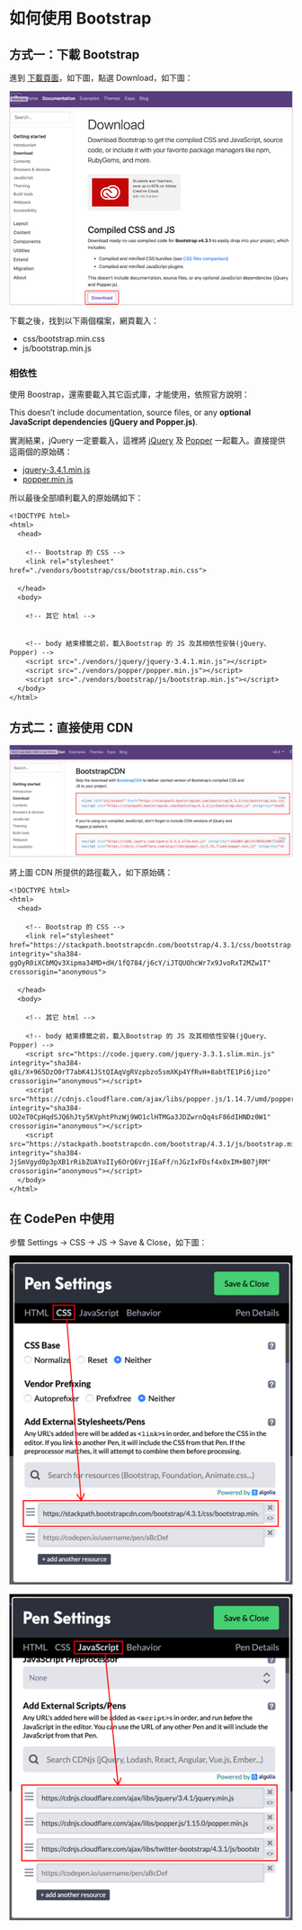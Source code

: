 # 如何使用 Bootstrap

## 方式一：下載 Bootstrap

進到 [下載頁面](https://getbootstrap.com/docs/4.3/getting-started/download/)，如下圖，點選 Download，如下圖：

![&#x5716;&#x4E00;&#xFF1A;&#x4E0B;&#x8F09; Bootstrap](../../.gitbook/assets/bootstrap-xia-zai.png)

下載之後，找到以下兩個檔案，網頁載入：

* css/bootstrap.min.css
* js/bootstrap.min.js

### 相依性

使用 Boostrap，還需要載入其它函式庫，才能使用，依照官方說明：

This doesn’t include documentation, source files, or any **optional JavaScript dependencies \(jQuery and Popper.js\)**.

實測結果，jQuery 一定要載入，這裡將 [jQuery](https://jquery.com/) 及 [Popper](https://popper.js.org/) 一起載入。直接提供這兩個的原始碼：

* [jquery-3.4.1.min.js](https://code.jquery.com/jquery-3.4.1.min.js)
* [popper.min.js](https://cdnjs.cloudflare.com/ajax/libs/popper.js/1.14.7/umd/popper.min.js)

所以最後全部順利載入的原始碼如下：

```markup
<!DOCTYPE html>
<html>
  <head>

    <!-- Bootstrap 的 CSS -->
    <link rel="stylesheet" href="./vendors/bootstrap/css/bootstrap.min.css">
  
  </head>
  <body>
  
    <!-- 其它 html -->

        
    <!-- body 結束標籤之前，載入Bootstrap 的 JS 及其相依性安裝(jQuery、Popper) -->
    <script src="./vendors/jquery/jquery-3.4.1.min.js"></script>
    <script src="./vendors/popper/popper.min.js"></script>
    <script src="./vendors/bootstrap/js/bootstrap.min.js"></script>
  </body>
</html>
```

## 方式二：直接使用 CDN

![&#x5716;&#x4E8C;&#xFF1A;Bootstrap CDN](../../.gitbook/assets/bootstrap_cdn.png)

將上圖 CDN 所提供的路徑載入，如下原始碼：

```markup
<!DOCTYPE html>
<html>
  <head>

    <!-- Bootstrap 的 CSS -->
    <link rel="stylesheet" href="https://stackpath.bootstrapcdn.com/bootstrap/4.3.1/css/bootstrap.min.css" integrity="sha384-ggOyR0iXCbMQv3Xipma34MD+dH/1fQ784/j6cY/iJTQUOhcWr7x9JvoRxT2MZw1T" crossorigin="anonymous">
  
  </head>
  <body>
  
    <!-- 其它 html -->
        
    <!-- body 結束標籤之前，載入Bootstrap 的 JS 及其相依性安裝(jQuery、Popper) -->
    <script src="https://code.jquery.com/jquery-3.3.1.slim.min.js" integrity="sha384-q8i/X+965DzO0rT7abK41JStQIAqVgRVzpbzo5smXKp4YfRvH+8abtTE1Pi6jizo" crossorigin="anonymous"></script>
    <script src="https://cdnjs.cloudflare.com/ajax/libs/popper.js/1.14.7/umd/popper.min.js" integrity="sha384-UO2eT0CpHqdSJQ6hJty5KVphtPhzWj9WO1clHTMGa3JDZwrnQq4sF86dIHNDz0W1" crossorigin="anonymous"></script>
    <script src="https://stackpath.bootstrapcdn.com/bootstrap/4.3.1/js/bootstrap.min.js" integrity="sha384-JjSmVgyd0p3pXB1rRibZUAYoIIy6OrQ6VrjIEaFf/nJGzIxFDsf4x0xIM+B07jRM" crossorigin="anonymous"></script>
  </body>
</html>
```

## 在 CodePen 中使用

步驟 Settings → CSS → JS → Save & Close，如下圖：

![&#x5716;&#x4E00;&#xFF1A;&#x8F09;&#x5165; Bootstrap CSS](../../.gitbook/assets/zai-ru-bootstrapcss.png)

![&#x5716;&#x4E8C;&#xFF1A;&#x8F09;&#x5165; Bootstrap &#x76F8;&#x95DC;&#x7684; JS](../../.gitbook/assets/zai-ru-bootstrap-xiang-guan-js.png)

